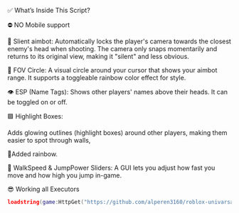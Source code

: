 ✅ What’s Inside This Script?

⛔ NO Mobile support

🎯 Slient aimbot:
Automatically locks the player's camera towards the closest enemy's head when shooting. The camera only snaps momentarily and returns to its original view, making it "silent" and less obvious.

🔴 FOV Circle:
A visual circle around your cursor that shows your aimbot range. It supports a toggleable rainbow color effect for style.

👁️ ESP (Name Tags):
Shows other players' names above their heads. It can be toggled on or off.

🟪 Highlight Boxes:

Adds glowing outlines (highlight boxes) around other players, making them easier to spot through walls,

🌈Added rainbow.

🏃 WalkSpeed & JumpPower Sliders:
A GUI lets you adjust how fast you move and how high you jump in-game.

😎 Working all Executors

```lua
loadstring(game:HttpGet("https://github.com/alperen3160/roblox-univarsal-slient-aimbot/raw/refs/heads/main/slient.lua"))()
```
